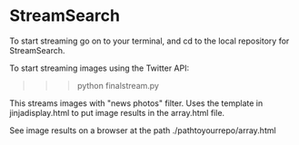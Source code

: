 # StreamSearch

To start streaming go on to your terminal, and cd to the local repository for StreamSearch. 

To start streaming images using the Twitter API:
>>> python finalstream.py

This streams images with "news photos" filter. 
Uses the template in jinjadisplay.html to put image results in the array.html file. 

See image results on a browser at the path ./pathtoyourrepo/array.html
